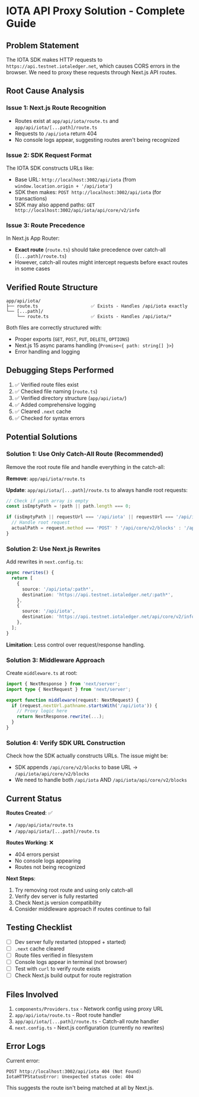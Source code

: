 # IOTA API Proxy Solution - Complete Guide

## Problem Statement

The IOTA SDK makes HTTP requests to `https://api.testnet.iotaledger.net`, which causes CORS errors in the browser. We need to proxy these requests through Next.js API routes.

## Root Cause Analysis

### Issue 1: Next.js Route Recognition
- Routes exist at `app/api/iota/route.ts` and `app/api/iota/[...path]/route.ts`
- Requests to `/api/iota` return 404
- No console logs appear, suggesting routes aren't being recognized

### Issue 2: SDK Request Format
The IOTA SDK constructs URLs like:
- Base URL: `http://localhost:3002/api/iota` (from `window.location.origin + '/api/iota'`)
- SDK then makes: `POST http://localhost:3002/api/iota` (for transactions)
- SDK may also append paths: `GET http://localhost:3002/api/iota/api/core/v2/info`

### Issue 3: Route Precedence
In Next.js App Router:
- **Exact route** (`route.ts`) should take precedence over catch-all (`[...path]/route.ts`)
- However, catch-all routes might intercept requests before exact routes in some cases

## Verified Route Structure

```
app/api/iota/
├── route.ts                    ✅ Exists - Handles /api/iota exactly
└── [...path]/
    └── route.ts                ✅ Exists - Handles /api/iota/*
```

Both files are correctly structured with:
- Proper exports (`GET`, `POST`, `PUT`, `DELETE`, `OPTIONS`)
- Next.js 15 async params handling (`Promise<{ path: string[] }>`)
- Error handling and logging

## Debugging Steps Performed

1. ✅ Verified route files exist
2. ✅ Checked file naming (`route.ts`)
3. ✅ Verified directory structure (`app/api/iota/`)
4. ✅ Added comprehensive logging
5. ✅ Cleared `.next` cache
6. ✅ Checked for syntax errors

## Potential Solutions

### Solution 1: Use Only Catch-All Route (Recommended)

Remove the root route file and handle everything in the catch-all:

**Remove**: `app/api/iota/route.ts`

**Update**: `app/api/iota/[...path]/route.ts` to always handle root requests:
```typescript
// Check if path array is empty
const isEmptyPath = !path || path.length === 0;

if (isEmptyPath || requestUrl === '/api/iota' || requestUrl === '/api/iota/') {
  // Handle root request
  actualPath = request.method === 'POST' ? '/api/core/v2/blocks' : '/api/core/v2/info';
}
```

### Solution 2: Use Next.js Rewrites

Add rewrites in `next.config.ts`:
```typescript
async rewrites() {
  return [
    {
      source: '/api/iota/:path*',
      destination: 'https://api.testnet.iotaledger.net/:path*',
    },
    {
      source: '/api/iota',
      destination: 'https://api.testnet.iotaledger.net/api/core/v2/info',
    },
  ];
}
```

**Limitation**: Less control over request/response handling.

### Solution 3: Middleware Approach

Create `middleware.ts` at root:
```typescript
import { NextResponse } from 'next/server';
import type { NextRequest } from 'next/server';

export function middleware(request: NextRequest) {
  if (request.nextUrl.pathname.startsWith('/api/iota')) {
    // Proxy logic here
    return NextResponse.rewrite(...);
  }
}
```

### Solution 4: Verify SDK URL Construction

Check how the SDK actually constructs URLs. The issue might be:
- SDK appends `/api/core/v2/blocks` to base URL → `/api/iota/api/core/v2/blocks`
- We need to handle both `/api/iota` AND `/api/iota/api/core/v2/blocks`

## Current Status

**Routes Created**: ✅
- `/app/api/iota/route.ts`
- `/app/api/iota/[...path]/route.ts`

**Routes Working**: ❌
- 404 errors persist
- No console logs appearing
- Routes not being recognized

**Next Steps**:
1. Try removing root route and using only catch-all
2. Verify dev server is fully restarted
3. Check Next.js version compatibility
4. Consider middleware approach if routes continue to fail

## Testing Checklist

- [ ] Dev server fully restarted (stopped + started)
- [ ] `.next` cache cleared
- [ ] Route files verified in filesystem
- [ ] Console logs appear in terminal (not browser)
- [ ] Test with `curl` to verify route exists
- [ ] Check Next.js build output for route registration

## Files Involved

1. `components/Providers.tsx` - Network config using proxy URL
2. `app/api/iota/route.ts` - Root route handler
3. `app/api/iota/[...path]/route.ts` - Catch-all route handler
4. `next.config.ts` - Next.js configuration (currently no rewrites)

## Error Logs

Current error:
```
POST http://localhost:3002/api/iota 404 (Not Found)
IotaHTTPStatusError: Unexpected status code: 404
```

This suggests the route isn't being matched at all by Next.js.

